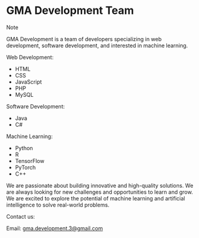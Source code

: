 # GMA Development Team

>[!NOTE]
>GMA Development is a team of developers specializing in web development, software development, and interested in machine learning.

Web Development:
- HTML
- CSS
- JavaScript
- PHP
- MySQL

Software Development:
- Java
- C#

Machine Learning:
- Python
- R
- TensorFlow
- PyTorch
- C++

We are passionate about building innovative and high-quality solutions.
We are always looking for new challenges and opportunities to learn and grow. We are excited to explore the potential of machine learning and artificial intelligence to solve real-world problems.

Contact us:

Email: gma.development.3@gmail.com

<!---
GMA-Development/GMA-Development is a ✨ special ✨ repository because its `README.md` (this file) appears on your GitHub profile.
You can click the Preview link to take a look at your changes.
--->
